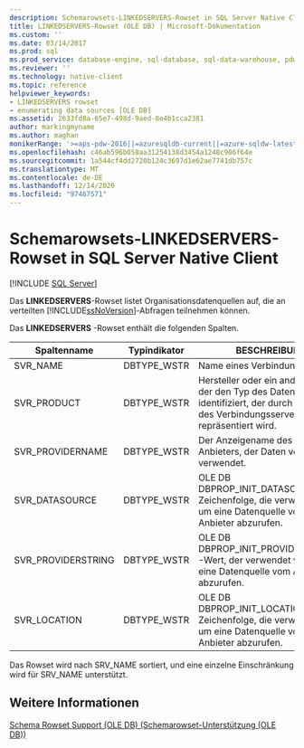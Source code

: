 ```yaml
---
description: Schemarowsets-LINKEDSERVERS-Rowset in SQL Server Native Client
title: LINKEDSERVERS-Rowset (OLE DB) | Microsoft-Dokumentation
ms.custom: ''
ms.date: 03/14/2017
ms.prod: sql
ms.prod_service: database-engine, sql-database, sql-data-warehouse, pdw
ms.reviewer: ''
ms.technology: native-client
ms.topic: reference
helpviewer_keywords:
- LINKEDSERVERS rowset
- enumerating data sources [OLE DB]
ms.assetid: 2633fd8a-65e7-498d-9aed-8e4b1cca2381
author: markingmyname
ms.author: maghan
monikerRange: '>=aps-pdw-2016||=azuresqldb-current||=azure-sqldw-latest||>=sql-server-2016||>=sql-server-linux-2017||=azuresqldb-mi-current'
ms.openlocfilehash: c46ab596b058aa31254138d3454a1248c986f64e
ms.sourcegitcommit: 1a544cf4dd2720b124c3697d1e62ae7741db757c
ms.translationtype: MT
ms.contentlocale: de-DE
ms.lasthandoff: 12/14/2020
ms.locfileid: "97467571"
---
```

# <a name="schema-rowsets---linkedservers-rowset-in-sql-server-native-client"></a>Schemarowsets-LINKEDSERVERS-Rowset in SQL Server Native Client
[!INCLUDE [SQL Server](../../../includes/applies-to-version/sql-asdb-asdbmi-asa-pdw.md)]

  Das **LINKEDSERVERS**-Rowset listet Organisationsdatenquellen auf, die an verteilten [!INCLUDE[ssNoVersion](../../../includes/ssnoversion-md.md)]-Abfragen teilnehmen können.  
  
 Das **LINKEDSERVERS** -Rowset enthält die folgenden Spalten.  
  
|Spaltenname|Typindikator|BESCHREIBUNG|  
|-----------------|--------------------|-----------------|  
|SVR_NAME|DBTYPE_WSTR|Name eines Verbindungsservers|  
|SVR_PRODUCT|DBTYPE_WSTR|Hersteller oder ein anderer Name, der den Typ des Datenspeichers identifiziert, der durch den Namen des Verbindungsservers repräsentiert wird.|  
|SVR_PROVIDERNAME|DBTYPE_WSTR|Der Anzeigename des OLE DB-Anbieters, der Daten vom Server verwendet.|  
|SVR_DATASOURCE|DBTYPE_WSTR|OLE DB DBPROP_INIT_DATASOURCE-Zeichenfolge, die verwendet wird, um eine Datenquelle vom Anbieter abzurufen.|  
|SVR_PROVIDERSTRING|DBTYPE_WSTR|OLE DB DBPROP_INIT_PROVIDERSTRING-Wert, der verwendet wird, um eine Datenquelle vom Anbieter abzurufen.|  
|SVR_LOCATION|DBTYPE_WSTR|OLE DB DBPROP_INIT_LOCATION-Zeichenfolge, die verwendet wird, um eine Datenquelle vom Anbieter abzurufen.|  
  
 Das Rowset wird nach SRV_NAME sortiert, und eine einzelne Einschränkung wird für SRV_NAME unterstützt.  
  
## <a name="see-also"></a>Weitere Informationen  
 [Schema Rowset Support &#40;OLE DB&#41; (Schemarowset-Unterstützung &#40;OLE DB&#41;)](../../../relational-databases/native-client/ole-db/schema-rowset-support-ole-db.md)  
  
  
